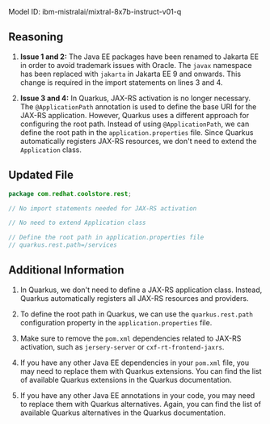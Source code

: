 Model ID: ibm-mistralai/mixtral-8x7b-instruct-v01-q

## Reasoning

1. **Issue 1 and 2:** The Java EE packages have been renamed to Jakarta EE in order to avoid trademark issues with Oracle. The `javax` namespace has been replaced with `jakarta` in Jakarta EE 9 and onwards. This change is required in the import statements on lines 3 and 4.

2. **Issue 3 and 4:** In Quarkus, JAX-RS activation is no longer necessary. The `@ApplicationPath` annotation is used to define the base URI for the JAX-RS application. However, Quarkus uses a different approach for configuring the root path. Instead of using `@ApplicationPath`, we can define the root path in the `application.properties` file. Since Quarkus automatically registers JAX-RS resources, we don't need to extend the `Application` class.

## Updated File

```java
package com.redhat.coolstore.rest;

// No import statements needed for JAX-RS activation

// No need to extend Application class

// Define the root path in application.properties file
// quarkus.rest.path=/services
```

## Additional Information

1. In Quarkus, we don't need to define a JAX-RS application class. Instead, Quarkus automatically registers all JAX-RS resources and providers.

2. To define the root path in Quarkus, we can use the `quarkus.rest.path` configuration property in the `application.properties` file.

3. Make sure to remove the `pom.xml` dependencies related to JAX-RS activation, such as `jersery-server` or `cxf-rt-frontend-jaxrs`.

4. If you have any other Java EE dependencies in your `pom.xml` file, you may need to replace them with Quarkus extensions. You can find the list of available Quarkus extensions in the Quarkus documentation.

5. If you have any other Java EE annotations in your code, you may need to replace them with Quarkus alternatives. Again, you can find the list of available Quarkus alternatives in the Quarkus documentation.